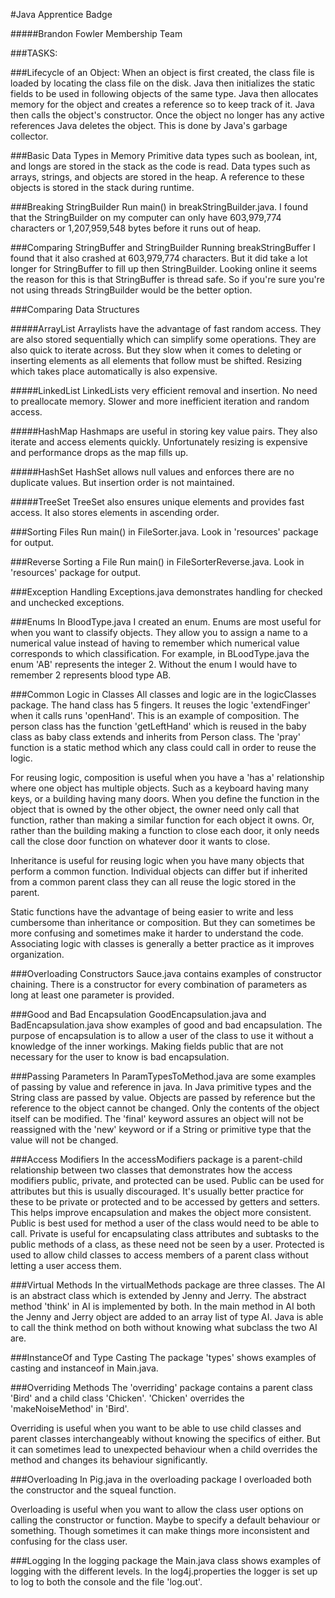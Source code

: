 
#Java Apprentice Badge

#####Brandon Fowler Membership Team

###TASKS:

###Lifecycle of an Object: 
When an object is first created, the class file is 
loaded by locating the class file on the disk. Java
then initializes the static fields to be used in 
following objects of the same type. Java then allocates
memory for the object and creates a reference so to
keep track of it. Java then calls the object's 
constructor. Once the object no longer has any 
active references Java deletes the object. This is
done by Java's garbage collector.

###Basic Data Types in Memory
Primitive data types such as boolean, int, and longs 
are stored in the stack as the code is read. Data
types such as arrays, strings, and objects are stored
in the heap. A reference to these objects is stored in 
the stack during runtime. 


###Breaking StringBuilder
Run main() in breakStringBuilder.java. I found that the 
StringBuilder on my computer can only have 603,979,774 
characters or 1,207,959,548 bytes before it runs
out of heap. 


###Comparing StringBuffer and StringBuilder
Running breakStringBuffer I found that it also crashed at
603,979,774 characters. But it did take a lot longer
for StringBuffer to fill up then StringBuilder. 
Looking online it seems the reason for this is that
StringBuffer is thread safe. So if you're sure you're
not using threads StringBuilder would be the better
option. 

###Comparing Data Structures

#####ArrayList
Arraylists have the advantage of fast random access.
They are also stored sequentially which can simplify
some operations. They are also quick to iterate across.
But they slow when it comes to deleting or inserting 
elements as all elements that follow must be shifted.
Resizing which takes place automatically is also 
expensive. 

#####LinkedList
LinkedLists very efficient removal and insertion. No
need to preallocate memory. Slower and more inefficient
iteration and random access. 

#####HashMap
Hashmaps are useful in storing key value pairs. They
also iterate and access elements quickly. Unfortunately 
resizing is expensive and performance drops as the map 
fills up. 

#####HashSet
HashSet allows null values and enforces there are no
duplicate values. But insertion order is not maintained.

#####TreeSet
TreeSet also ensures unique elements and provides fast
access. It also stores elements in ascending order. 

###Sorting Files
Run main() in FileSorter.java. Look in 'resources' 
package for output.

###Reverse Sorting a File
Run main() in FileSorterReverse.java. Look in 'resources' 
package for output.


###Exception Handling 
Exceptions.java demonstrates handling for checked and 
unchecked exceptions. 


###Enums
In BloodType.java I created an enum. Enums are most useful 
for when you want to classify objects. They allow you to 
assign a name to a numerical value instead of having to 
remember which numerical value corresponds to which 
classification. For example, in BLoodType.java the enum
'AB' represents the integer 2. Without the enum I would
have to remember 2 represents blood type AB. 


###Common Logic in Classes
All classes and logic are in the logicClasses package.
The hand class has 5 fingers. It reuses the logic 
'extendFinger' when it calls runs 'openHand'. This is
an example of composition. The person class has the 
function 'getLeftHand' which is reused in the baby 
class as baby class extends and inherits from Person
class. The 'pray' function is a static method which 
any class could call in order to reuse the logic.
<br />

For reusing logic, composition is useful when you have 
a 'has a' relationship where one object has multiple
objects. Such as a keyboard having many keys, or a 
building having many doors. When you define the function
in the object that is owned by the other object, the
owner need only call that function, rather than making
a similar function for each object it owns. Or, rather
than the building making a function to close each door, it 
only needs call the close door function on whatever 
door it wants to close.
<br />

Inheritance is useful for reusing logic when you have
many objects that perform a common function. Individual
objects can differ but if inherited from a common parent
class they can all reuse the logic stored in the parent. 

Static functions have the advantage of being easier to 
write and less cumbersome than inheritance or composition. 
But they can sometimes be more confusing and sometimes
make it harder to understand the code. Associating logic
with classes is generally a better practice as it 
improves organization. 

###Overloading Constructors
Sauce.java contains examples of constructor chaining. 
There is a constructor for every combination of 
parameters as long at least one parameter is provided. 

###Good and Bad Encapsulation
GoodEncapsulation.java and BadEncapsulation.java show
examples of good and bad encapsulation. The purpose
of encapsulation is to allow a user of the class to 
use it without a knowledge of the inner workings. 
Making fields public that are not necessary for the
user to know is bad encapsulation. 

###Passing Parameters
In ParamTypesToMethod.java are some examples of 
passing by value and reference in java. In Java
primitive types and the String class are passed by 
value. Objects are passed by reference but the 
reference to the object cannot be changed. Only the
contents of the object itself can be modified. 
The 'final' keyword assures an object will not be 
reassigned with the 'new' keyword or if a String
or primitive type that the value will not be changed. 


###Access Modifiers
In the accessModifiers package is a parent-child
relationship between two classes that demonstrates
how the access modifiers public, private, and
protected can be used. Public can be used for
attributes but this is usually discouraged. It's
usually better practice for these to be private
or protected and to be accessed by getters and 
setters. This helps improve encapsulation and makes
the object more consistent. Public is best used for
method a user of the class would need to be able to
call. Private is useful for encapsulating class
attributes and subtasks to the public methods of 
a class, as these need not be seen by a user. 
Protected is used to allow child classes to access
members of a parent class without letting a user
access them.

###Virtual Methods
In the virtualMethods package are three classes. 
The AI is an abstract class which is extended by
Jenny and Jerry. The abstract method 'think' in 
AI is implemented by both. In the main method in
AI both the Jenny and Jerry object are added to 
an array list of type AI. Java is able to call 
the think method on both without knowing what
subclass the two AI are. 

###InstanceOf and Type Casting
The package 'types' shows examples of casting
and instanceof in Main.java.

###Overriding Methods
The 'overriding' package contains a parent class
'Bird' and a child class 'Chicken'. 'Chicken'
overrides the 'makeNoiseMethod' in 'Bird'.
<br />

Overriding is useful when you want to be able to
use child classes and parent classes interchangeably
without knowing the specifics of either. But it 
can sometimes lead to unexpected behaviour when a
child overrides the method and changes its 
behaviour significantly. 

###Overloading
In Pig.java in the overloading package I overloaded
both the constructor and the squeal function.
<br />

Overloading is useful when you want to allow the 
class user options on calling the constructor or
function. Maybe to specify a default behaviour or
something. Though sometimes it can make things 
more inconsistent and confusing for the class 
user. 

###Logging
In the logging package the Main.java class shows 
examples of logging with the different levels. In
the log4j.properties the logger is set up to log
to both the console and the file 'log.out'.
